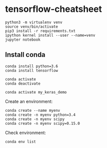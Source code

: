 # tensorflow-cheatsheet

```
python3 -m virtualenv venv
source venv/bin/activate
pip3 install -r requirements.txt 
ipython kernel install --user --name=venv
jupyter notebook
```

## Install conda
```
conda install python=3.6
conda install tensorflow
```

```
conda activate
conda deactivate
```

```
conda activate my_keras_demo
```

Create an environment:
```
conda create --name myenv
conda create -n myenv python=3.4
conda create -n myenv scipy
conda create -n myenv scipy=0.15.0
```

Check environment:
```
conda env list
```


